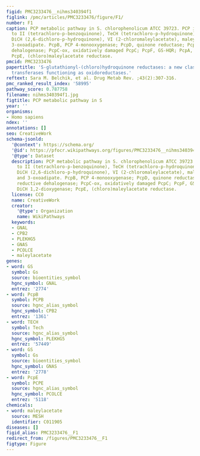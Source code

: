 ```yaml
---
figid: PMC3233476__nihms340394f1
figlink: /pmc/articles/PMC3233476/figure/F1/
number: F1
caption: PCP metabolic pathway in S. chlorophenolicum ATCC 39723. PCP is converted
  to II (tetrachloro-p-benzoquinone), TeCH (tetrachloro-p-hydroquinone), TriCH (trichloro-p-hydroquinone),
  DiCH (2,6-dichloro-p-hydroquinone), VI (2-chloromaleylacetate), maleylacetate, and
  3-oxoadipate. PcpB, PCP 4-monooxygenase; PcpD, quinone reductase; PcpC, TeCH reductive
  dehalogenase; PcpC-ox, oxidatively damaged PcpC; PcpF, GS-HQR; PcpA, DiCH 1,2-dioxygenase;
  PcpE, (chloro)maleylacetate reductase.
pmcid: PMC3233476
papertitle: 'S-glutathionyl-(chloro)hydroquinone reductases: a new class of glutathione
  transferases functioning as oxidoreductases.'
reftext: Sara M. Belchik, et al. Drug Metab Rev. ;43(2):307-316.
pmc_ranked_result_index: '58995'
pathway_score: 0.787758
filename: nihms340394f1.jpg
figtitle: PCP metabolic pathway in S
year: ''
organisms:
- Homo sapiens
ndex: ''
annotations: []
seo: CreativeWork
schema-jsonld:
  '@context': https://schema.org/
  '@id': https://pfocr.wikipathways.org/figures/PMC3233476__nihms340394f1.html
  '@type': Dataset
  description: PCP metabolic pathway in S. chlorophenolicum ATCC 39723. PCP is converted
    to II (tetrachloro-p-benzoquinone), TeCH (tetrachloro-p-hydroquinone), TriCH (trichloro-p-hydroquinone),
    DiCH (2,6-dichloro-p-hydroquinone), VI (2-chloromaleylacetate), maleylacetate,
    and 3-oxoadipate. PcpB, PCP 4-monooxygenase; PcpD, quinone reductase; PcpC, TeCH
    reductive dehalogenase; PcpC-ox, oxidatively damaged PcpC; PcpF, GS-HQR; PcpA,
    DiCH 1,2-dioxygenase; PcpE, (chloro)maleylacetate reductase.
  license: CC0
  name: CreativeWork
  creator:
    '@type': Organization
    name: WikiPathways
  keywords:
  - GNAL
  - CPB2
  - PLEKHG5
  - GNAS
  - PCOLCE
  - maleylacetate
genes:
- word: GS
  symbol: Gs
  source: bioentities_symbol
  hgnc_symbol: GNAL
  entrez: '2774'
- word: PcpB
  symbol: PCPB
  source: hgnc_alias_symbol
  hgnc_symbol: CPB2
  entrez: '1361'
- word: TECH
  symbol: Tech
  source: hgnc_alias_symbol
  hgnc_symbol: PLEKHG5
  entrez: '57449'
- word: GS
  symbol: Gs
  source: bioentities_symbol
  hgnc_symbol: GNAS
  entrez: '2778'
- word: PcpE
  symbol: PCPE
  source: hgnc_alias_symbol
  hgnc_symbol: PCOLCE
  entrez: '5118'
chemicals:
- word: maleylacetate
  source: MESH
  identifier: C011905
diseases: []
figid_alias: PMC3233476__F1
redirect_from: /figures/PMC3233476__F1
figtype: Figure
---
```

